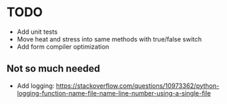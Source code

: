 # TODO

- Add unit tests
- Move heat and stress into same methods with true/false switch
- Add form compiler optimization

## Not so much needed
- Add logging: https://stackoverflow.com/questions/10973362/python-logging-function-name-file-name-line-number-using-a-single-file